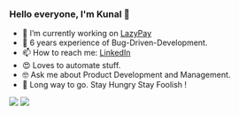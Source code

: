 ### Hello everyone, I'm Kunal 👋

- 🔭 I’m currently working on [LazyPay](https://lazypay.in/)
- 🌱 6 years experience of Bug-Driven-Development.
- 📫 How to reach me: [LinkedIn](https://bit.ly/3dO4e9C)
- 😍 Loves to automate stuff.
- 🤓 Ask me about Product Development and Management.
- 🏃 Long way to go. Stay Hungry Stay Foolish !


![](https://github-readme-stats.vercel.app/api?username=kunalapk&show_icons=true&count_private=true&line_height=40)
![](https://github-readme-stats.vercel.app/api/top-langs/?username=kunalapk&hide=html)
